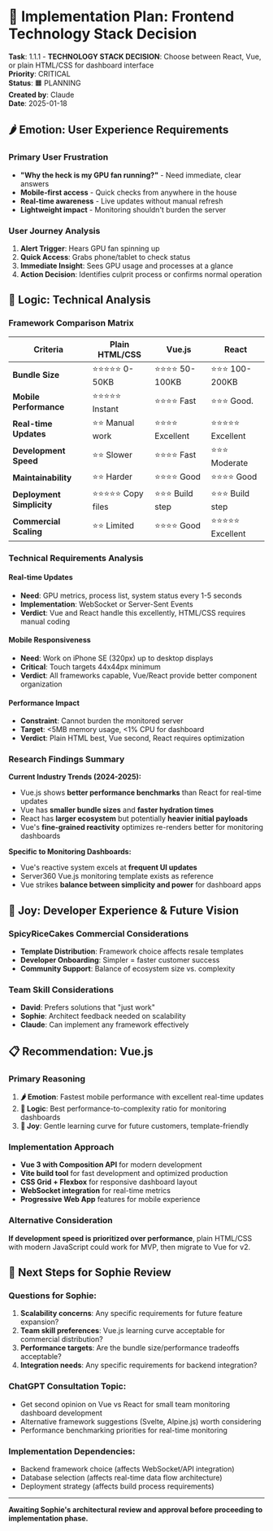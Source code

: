 # 🔧 Implementation Plan: Frontend Technology Stack Decision

**Task**: 1.1.1 - **TECHNOLOGY STACK DECISION**: Choose between React, Vue, or plain HTML/CSS for dashboard interface  
**Priority**: CRITICAL  
**Status**: 🟧 PLANNING  
**Created by**: Claude  
**Date**: 2025-01-18  

## 🌶️ Emotion: User Experience Requirements

### Primary User Frustration
- **"Why the heck is my GPU fan running?"** - Need immediate, clear answers
- **Mobile-first access** - Quick checks from anywhere in the house
- **Real-time awareness** - Live updates without manual refresh
- **Lightweight impact** - Monitoring shouldn't burden the server

### User Journey Analysis
1. **Alert Trigger**: Hears GPU fan spinning up
2. **Quick Access**: Grabs phone/tablet to check status
3. **Immediate Insight**: Sees GPU usage and processes at a glance
4. **Action Decision**: Identifies culprit process or confirms normal operation

## 🍚 Logic: Technical Analysis

### Framework Comparison Matrix

| Criteria                  | Plain HTML/CSS        | Vue.js                 | React                |
|---------------------------|-----------------------|------------------------|-------------------------|
| **Bundle Size**           | ⭐⭐⭐⭐⭐ 0-50KB     | ⭐⭐⭐⭐ 50-100KB     | ⭐⭐⭐ 100-200KB      |
| **Mobile Performance**    | ⭐⭐⭐⭐⭐ Instant    | ⭐⭐⭐⭐ Fast         | ⭐⭐⭐ Good.           |
| **Real-time Updates**     | ⭐⭐ Manual work       | ⭐⭐⭐⭐ Excellent    | ⭐⭐⭐⭐⭐ Excellent |
| **Development Speed**     | ⭐⭐ Slower            | ⭐⭐⭐⭐ Fast         | ⭐⭐⭐ Moderate |
| **Maintainability**       | ⭐⭐ Harder            | ⭐⭐⭐⭐ Good         | ⭐⭐⭐⭐ Good |
| **Deployment Simplicity** | ⭐⭐⭐⭐⭐ Copy files | ⭐⭐⭐ Build step      | ⭐⭐⭐ Build step |
| **Commercial Scaling**    | ⭐⭐ Limited           | ⭐⭐⭐⭐ Good         | ⭐⭐⭐⭐⭐ Excellent |

### Technical Requirements Analysis

#### Real-time Updates
- **Need**: GPU metrics, process list, system status every 1-5 seconds
- **Implementation**: WebSocket or Server-Sent Events
- **Verdict**: Vue and React handle this excellently, HTML/CSS requires manual coding

#### Mobile Responsiveness
- **Need**: Work on iPhone SE (320px) up to desktop displays
- **Critical**: Touch targets 44x44px minimum
- **Verdict**: All frameworks capable, Vue/React provide better component organization

#### Performance Impact
- **Constraint**: Cannot burden the monitored server
- **Target**: <5MB memory usage, <1% CPU for dashboard
- **Verdict**: Plain HTML best, Vue second, React requires optimization

### Research Findings Summary

**Current Industry Trends (2024-2025):**
- Vue.js shows **better performance benchmarks** than React for real-time updates
- Vue has **smaller bundle sizes** and **faster hydration times** 
- React has **larger ecosystem** but potentially **heavier initial payloads**
- Vue's **fine-grained reactivity** optimizes re-renders better for monitoring dashboards

**Specific to Monitoring Dashboards:**
- Vue's reactive system excels at **frequent UI updates**
- Server360 Vue.js monitoring template exists as reference
- Vue strikes **balance between simplicity and power** for dashboard apps

## 🍰 Joy: Developer Experience & Future Vision

### SpicyRiceCakes Commercial Considerations
- **Template Distribution**: Framework choice affects resale templates
- **Developer Onboarding**: Simpler = faster customer success
- **Community Support**: Balance of ecosystem size vs. complexity

### Team Skill Considerations
- **David**: Prefers solutions that "just work"
- **Sophie**: Architect feedback needed on scalability
- **Claude**: Can implement any framework effectively

## 📋 Recommendation: Vue.js

### Primary Reasoning
1. **🌶️ Emotion**: Fastest mobile performance with excellent real-time updates
2. **🍚 Logic**: Best performance-to-complexity ratio for monitoring dashboards  
3. **🍰 Joy**: Gentle learning curve for future customers, template-friendly

### Implementation Approach
- **Vue 3 with Composition API** for modern development
- **Vite build tool** for fast development and optimized production
- **CSS Grid + Flexbox** for responsive dashboard layout
- **WebSocket integration** for real-time metrics
- **Progressive Web App** features for mobile experience

### Alternative Consideration
**If development speed is prioritized over performance**, plain HTML/CSS with modern JavaScript could work for MVP, then migrate to Vue for v2.

## 🤝 Next Steps for Sophie Review

### Questions for Sophie:
1. **Scalability concerns**: Any specific requirements for future feature expansion?
2. **Team skill preferences**: Vue.js learning curve acceptable for commercial distribution?
3. **Performance targets**: Are the bundle size/performance tradeoffs acceptable?
4. **Integration needs**: Any specific requirements for backend integration?

### ChatGPT Consultation Topic:
- Get second opinion on Vue vs React for small team monitoring dashboard development
- Alternative framework suggestions (Svelte, Alpine.js) worth considering
- Performance benchmarking priorities for real-time monitoring

### Implementation Dependencies:
- Backend framework choice (affects WebSocket/API integration)
- Database selection (affects real-time data flow architecture)
- Deployment strategy (affects build process requirements)

---

**Awaiting Sophie's architectural review and approval before proceeding to implementation phase.**


